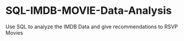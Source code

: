 # SQL-IMDB-MOVIE-Data-Analysis
Use SQL to analyze the IMDB Data and give recommendations to RSVP Movies
